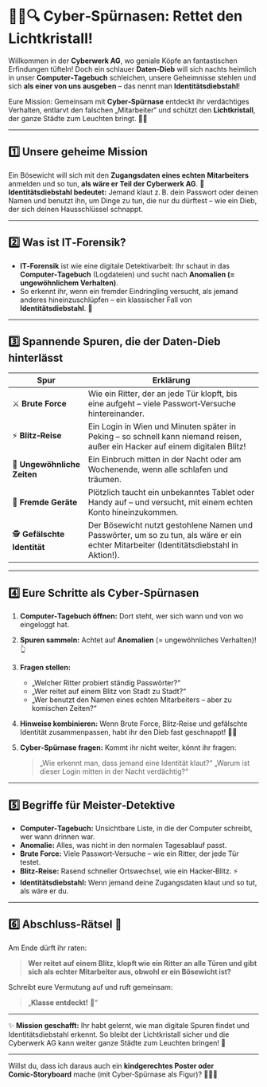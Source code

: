 
# 🕵️‍♀️🔍 **Cyber‑Spürnasen: Rettet den Lichtkristall!**

Willkommen in der **Cyberwerk AG**, wo geniale Köpfe an fantastischen Erfindungen tüfteln!
Doch ein schlauer **Daten‑Dieb** will sich nachts heimlich in unser **Computer‑Tagebuch** schleichen, unsere Geheimnisse stehlen und sich **als einer von uns ausgeben** – das nennt man **Identitätsdiebstahl**!

Eure Mission: Gemeinsam mit **Cyber‑Spürnase** entdeckt ihr verdächtiges Verhalten, entlarvt den falschen „Mitarbeiter“ und schützt den **Lichtkristall**, der ganze Städte zum Leuchten bringt. 🚀✨

---

## 1️⃣ Unsere geheime Mission

Ein Bösewicht will sich mit den **Zugangsdaten eines echten Mitarbeiters** anmelden und so tun, **als wäre er Teil der Cyberwerk AG**.
🔑 **Identitätsdiebstahl bedeutet:** Jemand klaut z. B. dein Passwort oder deinen Namen und benutzt ihn, um Dinge zu tun, die nur du dürftest – wie ein Dieb, der sich deinen Hausschlüssel schnappt.

---

## 2️⃣ Was ist IT‑Forensik?

* **IT‑Forensik** ist wie eine digitale Detektivarbeit: Ihr schaut in das **Computer‑Tagebuch** (Logdateien) und sucht nach **Anomalien (= ungewöhnlichem Verhalten)**.
* So erkennt ihr, wenn ein fremder Eindringling versucht, als jemand anderes hineinzuschlüpfen – ein klassischer Fall von **Identitätsdiebstahl**. 👀

---

## 3️⃣ Spannende Spuren, die der Daten‑Dieb hinterlässt

| Spur                         | Erklärung                                                                                                                               |
| ---------------------------- | --------------------------------------------------------------------------------------------------------------------------------------- |
| ⚔️ **Brute Force**           | Wie ein Ritter, der an jede Tür klopft, bis eine aufgeht – viele Passwort‑Versuche hintereinander.                                      |
| ⚡️ **Blitz‑Reise**           | Ein Login in Wien und Minuten später in Peking – so schnell kann niemand reisen, außer ein Hacker auf einem digitalen Blitz!            |
| 🌙 **Ungewöhnliche Zeiten**  | Ein Einbruch mitten in der Nacht oder am Wochenende, wenn alle schlafen und träumen.                                                    |
| 📱 **Fremde Geräte**         | Plötzlich taucht ein unbekanntes Tablet oder Handy auf – und versucht, mit einem echten Konto hineinzukommen.                           |
| 🕵️ **Gefälschte Identität** | Der Bösewicht nutzt gestohlene Namen und Passwörter, um so zu tun, als wäre er ein echter Mitarbeiter (Identitätsdiebstahl in Aktion!). |

---

## 4️⃣ Eure Schritte als Cyber‑Spürnasen

1. **Computer‑Tagebuch öffnen:** Dort steht, wer sich wann und von wo eingeloggt hat.
2. **Spuren sammeln:** Achtet auf **Anomalien** (= ungewöhnliches Verhalten)! 👆
3. **Fragen stellen:**

   * „Welcher Ritter probiert ständig Passwörter?“
   * „Wer reitet auf einem Blitz von Stadt zu Stadt?“
   * „Wer benutzt den Namen eines echten Mitarbeiters – aber zu komischen Zeiten?“
4. **Hinweise kombinieren:** Wenn Brute Force, Blitz‑Reise und gefälschte Identität zusammenpassen, habt ihr den Dieb fast geschnappt! 🕵️‍♀️
5. **Cyber‑Spürnase fragen:** Kommt ihr nicht weiter, könnt ihr fragen:

   > „Wie erkennt man, dass jemand eine Identität klaut?“
   > „Warum ist dieser Login mitten in der Nacht verdächtig?“

---

## 5️⃣ Begriffe für Meister‑Detektive

* **Computer‑Tagebuch:** Unsichtbare Liste, in die der Computer schreibt, wer wann drinnen war.
* **Anomalie:** Alles, was nicht in den normalen Tagesablauf passt.
* **Brute Force:** Viele Passwort‑Versuche – wie ein Ritter, der jede Tür testet.
* **Blitz‑Reise:** Rasend schneller Ortswechsel, wie ein Hacker‑Blitz. ⚡️
* **Identitätsdiebstahl:** Wenn jemand deine Zugangsdaten klaut und so tut, als wäre er du.

---

## 6️⃣ Abschluss‑Rätsel 🧩

Am Ende dürft ihr raten:

> **Wer reitet auf einem Blitz, klopft wie ein Ritter an alle Türen und gibt sich als echter Mitarbeiter aus, obwohl er ein Bösewicht ist?**

Schreibt eure Vermutung auf und ruft gemeinsam:

> „**Klasse entdeckt!** 🎉“

---

✨ **Mission geschafft:** Ihr habt gelernt, wie man digitale Spuren findet und Identitätsdiebstahl erkennt.
So bleibt der Lichtkristall sicher und die Cyberwerk AG kann weiter ganze Städte zum Leuchten bringen! 🌟

---

Willst du, dass ich daraus auch ein **kindgerechtes Poster oder Comic‑Storyboard** mache (mit Cyber‑Spürnase als Figur)? 🎨🕵️‍♀️
